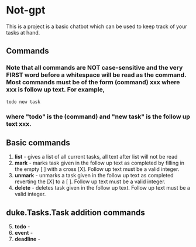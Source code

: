 # Not-gpt

This is a project is a basic chatbot which can be used to keep track of your tasks at hand.

## Commands   
### Note that all commands are NOT case-sensitive and the very FIRST word before a whitespace will be read as the command. <br> Most commands must be of the form (command) xxx where xxx is follow up text. For example,
`todo new task`
### where "todo" is the (command) and "new task" is the follow up text xxx.

## Basic commands
1. **list** - gives a list of all current tasks, all text after list will not be read      
1. **mark** - marks task given in the follow up text as completed by filling in the empty [  ] with a cross [X].  Follow up text must be a valid integer. 
1. **unmark** - unmarks a task given in the follow up text as completed reverting the [X] to a [  ].  Follow up text must be a valid integer.   
1. **delete** - deletes task given in the follow up text.  Follow up text must be a valid integer.  
## duke.Tasks.Task addition commands
5. **todo** -
6. **event** -
7. **deadline** -


